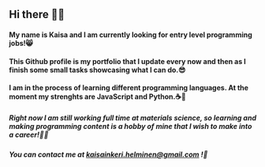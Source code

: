 ## Hi there 🌈👋
#### My name is Kaisa and I am currently looking for entry level programming jobs!😸
#### This Github profile is my portfolio that I update every now and then as I finish some small tasks showcasing what I can do.😎
#### I am in the process of learning different programming languages. At the moment my strenghts are JavaScript and Python.☕🐍
##### Right now I am still working full time at materials science, so learning and making programming content is a hobby of mine that I wish to make into a career!🤞👾
##### You can contact me at kaisainkeri.helminen@gmail.com !📧
<!--
**kihKIHkih/kihKIHkih** is a ✨ _special_ ✨ repository because its `README.md` (this file) appears on your GitHub profile.

Here are some ideas to get you started:

- 🔭 I’m currently working on ...
- 🌱 I’m currently learning ...
- 👯 I’m looking to collaborate on ...
- 🤔 I’m looking for help with ...
- 💬 Ask me about ...
- 📫 How to reach me: ...
- 😄 Pronouns: ...
- ⚡ Fun fact: ...
-->
